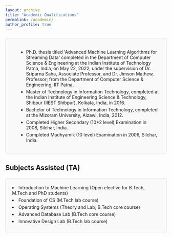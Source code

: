 ```yaml
---
layout: archive
title: "Academic Qualifications"
permalink: /academic/
author_profile: true
---
```


<div class="research-areas-block">
  <!-- <h2>Research Areas</h2> -->
  <ul>
    <li>Ph.D. thesis titled 'Advanced Machine Learning Algorithms for Streaming Data' completed in the Department of Computer Science & Engineering at the Indian Institute of Technology Patna, India, on May 22, 2022, under the supervision of Dr. Sriparna Saha, Associate Professor, and Dr. Jimson Mathew, Professor; from the Department of Computer Science & Engineering, IIT Patna.</li>
    <li>Master of Technology in Information Technology, completed at the Indian Institute of Engineering Science & Technology, Shibpur (IIEST Shibpur), Kolkata, India, in 2016.</li>
    <li>Bachelor of Technology in Information Technology, completed at the Mizoram University, Aizawl, India, 2012.</li>
    <li>Completed Higher Secondary (10+2 level) Examination in 2008, Silchar, India.</li>
    <li>Completed Madhyamik (10 level) Examination in 2006, Silchar, India.</li>
  </ul>
</div>

<style>
.research-areas-block {
  border: 1px solid #ddd;
  padding: 20px;
  margin: 20px 0;
  border-radius: 5px;
  background-color: #f9f9f9;
}
.research-areas-block h2 {
  font-size: 24px;
  margin-bottom: 10px;
}
.research-areas-block ul {
  list-style-type: disc;
  margin-left: 20px;
}
.research-areas-block li {
  margin-bottom: 5px;
}
</style>

<h2>Subjects Assisted (TA)</h2>



<div class="membership-block">
  <!-- <h>Membership to Different Professional Bodies</h2> -->
  <!-- <ul> -->
    <li>Introduction to Machine Learning (Open elective for B.Tech, M.Tech and PhD students)</li>
    <li>Foundation of CS (M.Tech lab course)</li>
    <li>Operating Systems (Theory and Lab; B.Tech core course)</li>
    <li>Advanced Database Lab (B.Tech core course)</li>
    <li>Innovative Design Lab (B.Tech lab course)</li>

  <!-- </ul> -->
</div>

<style>
.membership-block {
  border: 1px solid #ddd;
  padding: 20px;
  margin: 20px 0;
  border-radius: 5px;
  background-color: #f9f9f9;
}
.membership-block h2 {
  font-size: 24px;
  margin-bottom: 10px;
}
.membership-block ul {
  list-style-type: disc;
  margin-left: 20px;
}
.membership-block li {
  margin-bottom: 5px;
}
</style>
